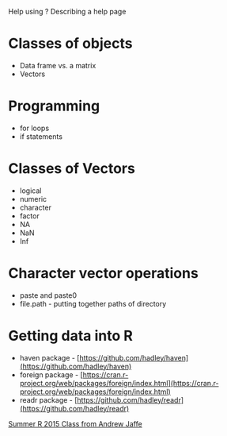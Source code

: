
Help using ?
Describing a help page

# Classes of objects
- Data frame vs. a matrix
- Vectors

# Programming 
- for loops
- if statements

# Classes of Vectors

- logical
- numeric
- character
- factor
- NA
- NaN
- Inf

# Character vector operations
- paste and paste0
- file.path - putting together paths of directory


# Getting data into R

- haven package - [https://github.com/hadley/haven](https://github.com/hadley/haven)
- foreign package - [https://cran.r-project.org/web/packages/foreign/index.html](https://cran.r-project.org/web/packages/foreign/index.html)
- readr package - [https://github.com/hadley/readr](https://github.com/hadley/readr)


[Summer R 2015 Class from Andrew Jaffe](http://www.aejaffe.com/summerR_2015/)
